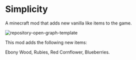 # Simplicity
 A minecraft mod that adds new vanilla like items to the game.

![repository-open-graph-template](https://user-images.githubusercontent.com/88556555/164604847-4cb5c150-ba27-47e9-b543-5e882b8297ff.png)


This mod adds the following new items:

Ebony Wood,
Rubies,
Red Cornflower,
Blueberries.
